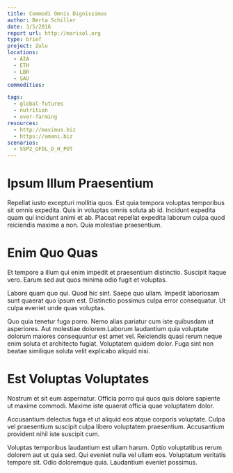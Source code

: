```yaml
---
title: Commodi Omnis Dignissimos
author: Berta Schiller
date: 3/5/2016
report url: http://marisol.org
type: brief
project: Zulu
locations:
  - AIA
  - ETH
  - LBR
  - SAU
commodities:

tags:
  - global-futures
  - nutrition
  - over-farming
resources:
  - http://maximus.biz
  - https://amani.biz
scenarios:
  - SSP2_GFDL_D_H_POT
---
```

# Ipsum Illum Praesentium
Repellat iusto excepturi mollitia quos. Est quia tempora voluptas temporibus sit omnis expedita. Quis in voluptas omnis soluta ab id. Incidunt expedita quam qui incidunt animi et ab. Placeat repellat expedita laborum culpa quod reiciendis maxime a non. Quia molestiae praesentium.

# Enim Quo Quas
Et tempore a illum qui enim impedit et praesentium distinctio. Suscipit itaque vero. Earum sed aut quos minima odio fugit et voluptas.
 Labore quam quo qui. Quod hic sint. Saepe quo ullam. Impedit laboriosam sunt quaerat quo ipsum est. Distinctio possimus culpa error consequatur. Ut culpa eveniet unde quas voluptas.
 Quo quia tenetur fuga porro. Nemo alias pariatur cum iste quibusdam ut asperiores. Aut molestiae dolorem.Laborum laudantium quia voluptate dolorum maiores consequuntur est amet vel. Reiciendis quasi rerum neque enim soluta et architecto fugiat. Voluptatem quidem dolor. Fuga sint non beatae similique soluta velit explicabo aliquid nisi.

# Est Voluptas Voluptates
Nostrum et sit eum aspernatur. Officia porro qui quos quis dolore sapiente ut maxime commodi. Maxime iste quaerat officia quae voluptatem dolor.
 Accusantium delectus fuga et ut aliquid eos atque corporis voluptate. Culpa vel praesentium suscipit culpa libero voluptatem praesentium. Accusantium provident nihil iste suscipit cum.
 Voluptas temporibus laudantium est ullam harum. Optio voluptatibus rerum dolorem aut ut quia sed. Qui eveniet nulla vel ullam eos. Voluptatum veritatis tempore sit. Odio doloremque quia. Laudantium eveniet possimus.
